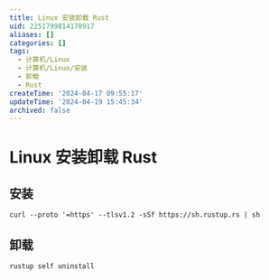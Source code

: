 ```yaml
---
title: Linux 安装卸载 Rust
uid: 2251799814178917
aliases: []
categories: []
tags:
  - 计算机/Linux
  - 计算机/Linux/安装
  - 卸载
  - Rust
createTime: '2024-04-17 09:55:17'
updateTime: '2024-04-19 15:45:34'
archived: false
---
```


# Linux 安装卸载 Rust

## 安装

```shell
curl --proto '=https' --tlsv1.2 -sSf https://sh.rustup.rs | sh
```

## 卸载

```shell
rustup self uninstall
```

